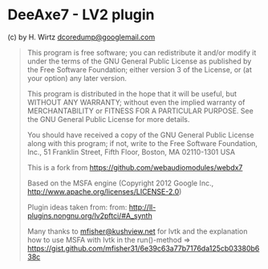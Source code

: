 # DeeAxe7 - LV2 plugin

(c) by H. Wirtz <dcoredump@googlemail.com>

> This program is free software; you can redistribute it and/or modify
> it under the terms of the GNU General Public License as published by
> the Free Software Foundation; either version 3 of the License, or
> (at your option) any later version.
> 
> This program is distributed in the hope that it will be useful,
> but WITHOUT ANY WARRANTY; without even the implied warranty of
> MERCHANTABILITY or FITNESS FOR A PARTICULAR PURPOSE.  See the
> GNU General Public License for more details.
> 
> You should have received a copy of the GNU General Public License
> along with this program; if not, write to the Free Software Foundation,
> Inc., 51 Franklin Street, Fifth Floor, Boston, MA 02110-1301  USA
> 
> This is a fork from https://github.com/webaudiomodules/webdx7
> 
> Based on the MSFA engine
> (Copyright 2012 Google Inc., http://www.apache.org/licenses/LICENSE-2.0)
> 
> Plugin ideas taken from:
> from: http://ll-plugins.nongnu.org/lv2pftci/#A_synth
> 
> Many thanks to mfisher@kushview.net for lvtk and the explanation how to
> use MSFA with lvtk in the run()-method
> => https://gist.github.com/mfisher31/6e39c63a77b7176da125cb03380b638c
